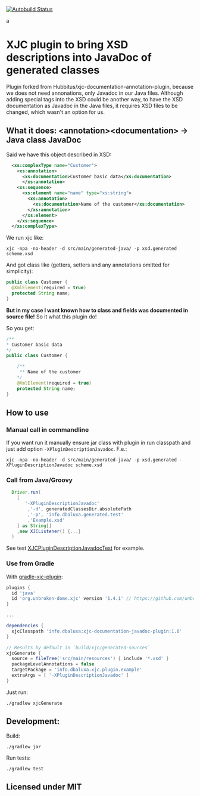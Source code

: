 [![Autobuild Status](https://travis-ci.org/DBaluxa/xjc-documentation-javadoc-plugin.svg?branch=master)](https://travis-ci.org/DBaluxa/xjc-documentation-javadoc-plugin)

a

XJC plugin to bring XSD descriptions into JavaDoc of generated classes
==========================================================================

Plugin forked from Hubbitus/xjc-documentation-annotation-plugin, because we does not need annonations, only Javadoc in our Java files.
Although adding special tags into the XSD could be another way, to have the XSD documentation as Javadoc in the Java files, it requires XSD files to be changed, which wasn't an option for us.

## What it does: \<annotation>\<documentation> -> Java class JavaDoc

Said we have this object described in XSD:

```xml
  <xs:complexType name="Customer">
    <xs:annotation>
      <xs:documentation>Customer basic data</xs:documentation>
      </xs:annotation>
    <xs:sequence>
      <xs:element name="name" type="xs:string">
        <xs:annotation>
          <xs:documentation>Name of the customer</xs:documentation>
        </xs:annotation>
      </xs:element>
    </xs:sequence>
  </xs:complexType>
```

We run xjc like:

    xjc -npa -no-header -d src/main/generated-java/ -p xsd.generated scheme.xsd

And got class like (getters, setters and any annotations omitted for simplicity):

```java
public class Customer {
  @XmlElement(required = true)
  protected String name;
}
```

**But in my case I want known how to class and fields was documented in source file!**
So it what this plugin do!

So you get:

```java
/**
* Customer basic data
*/
public class Customer {

    /**
     ** Name of the customer
    */
    @XmlElement(required = true)
    protected String name;
}
```

## How to use

### Manual call in commandline
If you want run it manually ensure jar class with plugin in run classpath and just add option `-XPluginDescriptionJavadoc`. F.e.:

    xjc -npa -no-header -d src/main/generated-java/ -p xsd.generated -XPluginDescriptionJavadoc scheme.xsd

### Call from Java/Groovy
```groovy
  Driver.run(
    [
       '-XPluginDescriptionJavadoc'
        ,'-d', generatedClassesDir.absolutePath
        ,'-p', 'info.dbaluxa.generated.test'
        ,'Example.xsd'
    ] as String[]
    ,new XJCListener() {...}
  )
```

See test [XJCPluginDescriptionJavadocTest](src/test/groovy/info/hubbitus/XJCPluginDescriptionJavadocTest.groovy) for example.

### Use from Gradle

With [gradle-xjc-plugin](https://github.com/unbroken-dome/gradle-xjc-plugin):

```gradle
plugins {
  id 'java'
  id 'org.unbroken-dome.xjc' version '1.4.1' // https://github.com/unbroken-dome/gradle-xjc-plugin
}

...

dependencies {
  xjcClasspath 'info.dbaluxa:xjc-documentation-javadoc-plugin:1.0'
}

// Results by default in `build/xjc/generated-sources`
xjcGenerate {
  source = fileTree('src/main/resources') { include '*.xsd' }
  packageLevelAnnotations = false
  targetPackage = 'info.dbaluxa.xjc.plugin.example'
  extraArgs = [ '-XPluginDescriptionJavadoc' ]
}
```
Just run:

    ./gradlew xjcGenerate

## Development:

Build:

    ./gradlew jar

Run tests:

    ./gradlew test

## Licensed under MIT
